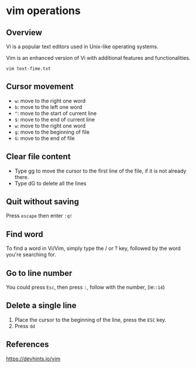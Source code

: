 # vim operations

## Overview

Vi is a popular text editors used in Unix-like operating systems.

Vim is an enhanced version of Vi with additional features and functionalities.

```shell
vim text-fime.txt
```

## Cursor movement

- `w`: move to the right one word
- `b`: move to the left one word
- `^`: move to the start of current line
- `$`: move to the end of current line
- `w`: move to the right one word
- `g`: move to the beginning of file
- `G`: move to the end of file


## Clear file content

- Type gg to move the cursor to the first line of the file, if it is not already there.
- Type dG to delete all the lines


## Quit without saving

Press `escape` then enter `:q!`


## Find word

To find a word in Vi/Vim, simply type the / or ? key, followed by the word you're searching for.


## Go to line number

You could press `Esc`, then press `:`, follow with the number, (ie:`:14`)


## Delete a single line

1. Place the cursor to the beginning of the line, press the `ESC` key.
2. Press `dd`


## References

https://devhints.io/vim